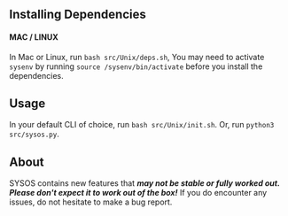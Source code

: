 
## Installing Dependencies
#### MAC / LINUX
In Mac or Linux, run `bash src/Unix/deps.sh`, You may need to activate `sysenv` by running `source /sysenv/bin/activate` before you install the dependencies.

## Usage
In your default CLI of choice, run `bash src/Unix/init.sh`. Or, run `python3 src/sysos.py`.

## About
SYSOS contains new features that ***may not be stable or fully worked out. Please don't expect it to work out of the box!*** If you do encounter any issues, do not hesitate to make a bug report.

